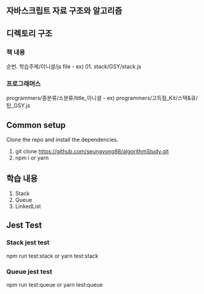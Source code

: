 ## 자바스크립트 자료 구조와 알고리즘

## 디렉토리 구조
### 책 내용
순번. 학습주제/이니셜/js file - ex) 01. stack/GSY/stack.js
### 프로그래머스
programmers/중분류/소분류/title_이니셜 - ex) programmers/고득점_Kit/스택&큐/탑_GSY.js

##  Common setup
Clone the repo and install the dependencies.
1. git clone https://github.com/seungyong88/algorithmStudy.git
2. npm i or yarn

## 학습 내용
1. Stack
2. Queue
3. LinkedList

## Jest Test
### Stack jest test 
npm run test:stack or yarn test:stack
### Queue jest test 
npm run test:queue or yarn test:queue